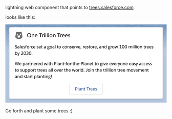 lightning web component that points to [trees.salesforce.com](http://trees.salesforce.com/)

looks like this: 

![Trees Screenshot](/trees-lwc.png)

Go forth and plant some trees :) 
